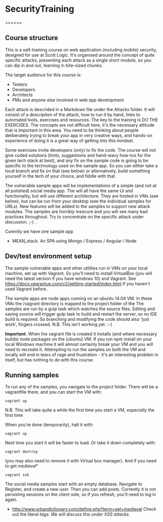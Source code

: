 # SecurityTraining
======

Course structure
-----

This is a self-training course on web application (including mobile) security, designed for use at Scott Logic. It's organised around the concept of quite specific attacks, presenting each attack as a single short module, so you can dip in and out, learning in bite-sized chunks.

The target audience for this course is:
* Testers
* Developers
* Architects 
* PMs and anyone else involved in web app development

Each attack is descrided in a Markdown file under the Attacks folder. It will consist of a description of the attack, how to run it by hand, links to automated tools, exercises and resources. The key to the training is DO THE EXERCISES. The concepts are not difficult here, it's the necessary attitude that is important in this area. You need to be thinking about people deliberately trying to break your app in very creative ways, and hands-on experience of doing it is a great way of getting into this mindset.

Some exercises invite developers (only) to fix the code. The course will not give coded solutions (hints, suggestions and hand-wavy how-tos for the given tech stack at best), and any fix on the sample code is going to be specific to the technology used on the sample app. So you can either take a local branch and fix on that (see below) or alternatively, build something yourself in the tech of your choice, and fiddle with that.

The vulnerable sample apps will be implementations of a simple (and not at all polished) social media app. The will all have the same UI and functionality, but will use different architecture. They are hosted in VMs (see below), but can be run from your desktop (see the individual samples for URLs). New features will be added to the samples to support new attack modules. The samples are *horribly* insecure and you will see many bad practices throughout. Try to concentrate on the specific attack under discussion. ;-) .

Curently we have one sample app
* MEAN_stack. An SPA using Mongo / Express / Angular / Node


Dev/test environment setup
-----

The sample vulnerable apps and other utilities run in VMs on your local machine, set up with Vagrant.
So you'll need to install VirtualBox (you will need the latest version if you have windows 10) and Vagrant.
See https://docs.vagrantup.com/v2/getting-started/index.html if you haven't used Vagrant before.

The sample apps are node apps running on an ubuntu 14.04 VM. In these VMs the /vagrant directory is mapped to the project folder of the  The samples are run by a gulp task which watches the source files. Editing and saving source will trigger gulp task to build and restart the server, so no IDE build is required. So branching and modifying the code should also 'just work', fingers crossed. N.B. This isn't working yet. :-(

**Important.** When the vagrant file is created it installs (and where necessary builds) node packages on the (ubuntu) VM. If you run npm install on your local Windows machine it will almost certainly break your VM and you will need to recreate it. Attempting to run the samples on both the VM and locally will end in tears of rage and frustration - it's an interesting problem in itself, but has nothing to do with this course.


Running samples
-----

To run any of the samples, you navigate to the project folder. There will be a vagrantfile there, and you can start the VM with:

	vagrant up

N.B. This will take quite a while the first time you start a VM, especially the first time

When you're done (temporarily), halt it with:

	vagrant up
	
Next time you start it will be faster to load. Or take it down completely with:

	vagrant destroy

(you may also need to remove it with Virtual box manager). 
And if you need to get medieval*

	vagrant ssh


The social media samples start with an empty database. Navigate to Register, and create a new user. Then you can add posts. Currently it is not persisting sessions on the client side, so if you refresh, you'll need to log in again.


* http://www.urbandictionary.com/define.php?term=get+medieval Check out the literal <i> tags. We will discuss this under XSS attacks.